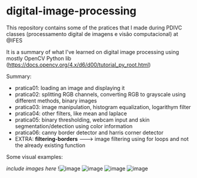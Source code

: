 # digital-image-processing
This repository contains some of the pratices that I made during PDIVC classes (processamento digital de imagens e visão computacional) at @IFES

It is a summary of what I've learned on digital image processing using mostly OpenCV Python lib (https://docs.opencv.org/4.x/d6/d00/tutorial_py_root.html)

Summary:
  * pratica01: loading an image and displaying it
  * pratica02: splitting RGB channels, converting RGB to grayscale using different methods, binary images
  * pratica03: image manipulation, histogram equalization, logarithym filter
  * pratica04: other filters, like mean and laplace
  * pratica05: binary thresholding, webcam input and skin segmentation/detection using color information
  * pratica06: canny border detector and harris corner detector
  * EXTRA: **filtering-borders** ---> image filtering using for loops and not the already existing function

Some visual examples:

*include images here*
!![image](https://user-images.githubusercontent.com/59844324/165642045-14a880b4-5f2c-4a56-a687-0426324bb9d7.png)
![image](https://user-images.githubusercontent.com/59844324/165641896-e908b86d-02d7-485b-9e91-e639e9d54b9c.png)
![image](https://user-images.githubusercontent.com/59844324/165642021-71d0d752-7f95-4311-ba12-73803528d07c.png)
![image](https://user-images.githubusercontent.com/59844324/165642035-caf6dfbe-d5d6-4774-b616-198e8b49cd86.png)
